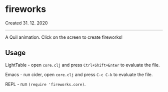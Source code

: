 # fireworks
Created 31. 12. 2020
<hr>
A Quil animation. Click on the screen to create fireworks!

## Usage

LightTable - open `core.clj` and press `Ctrl+Shift+Enter` to evaluate the file.

Emacs - run cider, open `core.clj` and press `C-c C-k` to evaluate the file.

REPL - run `(require 'fireworks.core)`.
